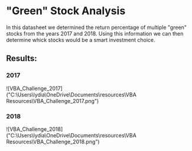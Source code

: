 # "Green" Stock Analysis
In this datasheet we determined the return percentage of multiple "green" stocks from the years 2017 and 2018. Using this information we can then determine whick stocks would be a smart investment choice.

## Results:
### 2017
![VBA_Challenge_2017]("C:\Users\lydia\OneDrive\Documents\resources\VBA Resources\VBA_Challenge_2017.png")
### 2018
![VBA_Challenge_2018]("C:\Users\lydia\OneDrive\Documents\resources\VBA Resources\VBA_Challenge_2018.png")


